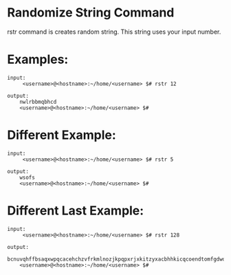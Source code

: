 # Randomize String Command

rstr command is creates random string. This string uses your input number.

# Examples:

```
input:
     <username>@<hostname>:~/home/<username> $# rstr 12 

output:
    nwlrbbmqbhcd
    <username>@<hostname>:~/home/<username> $#
```

# Different Example:

```
input:
     <username>@<hostname>:~/home/<username> $# rstr 5

output:
    wsofs
    <username>@<hostname>:~/home/<username> $#
```

# Different Last Example:

```
input:
     <username>@<hostname>:~/home/<username> $# rstr 128

output:
    bcnuvqhffbsaqxwpqcacehchzvfrkmlnozjkpqpxrjxkitzyxacbhhkicqcoendtomfgdwdwfcgpxiqvkuytdlcgdewhtaciohordtqkvwcsgspqoqmsboaguwnnyqxn
    <username>@<hostname>:~/home/<username> $#
```

